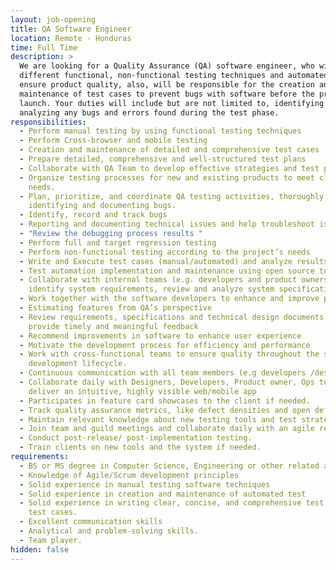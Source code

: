 ```yaml
---
layout: job-opening
title: QA Software Engineer
location: Remote - Honduras
time: Full Time
description: >
  We are looking for a Quality Assurance (QA) software engineer, who will manage
  different functional, non-functional testing techniques and automated tests to
  ensure product quality, also, will be responsible for the creation and
  maintenance of test cases to prevent bugs with software before the product
  launch. Your duties will include but are not limited to, identifying and
  analyzing any bugs and errors found during the test phase.
responsibilities:
  - Perform manual testing by using functional testing techniques
  - Perform Cross-browser and mobile testing
  - Creation and maintenance of detailed and comprehensive test cases
  - Prepare detailed, comprehensive and well-structured test plans
  - Collaborate with QA Team to develop effective strategies and test plans
  - Organize testing processes for new and existing products to meet client
    needs.
  - Plan, prioritize, and coordinate QA testing activities, thoroughly
    identifying and documenting bugs.
  - Identify, record and track bugs
  - Reporting and documenting technical issues and help troubleshoot issues
  - "Review the debugging process results "
  - Perform full and target regression testing
  - Perform non-functional testing according to the project’s needs
  - Write and Execute test cases (manual/automated) and analyze results
  - Test automation implementation and maintenance using open source tools
  - Collaborate with internal teams (e.g. developers and product owners) to
    identify system requirements, review and analyze system specifications
  - Work together with the software developers to enhance and improve programs
  - Estimating features from QA’s perspective
  - Review requirements, specifications and technical design documents to
    provide timely and meaningful feedback
  - Recommend improvements in software to enhance user experience
  - Motivate the development process for efficiency and performance
  - Work with cross-functional teams to ensure quality throughout the software
    development lifecycle.
  - Continuous communication with all team members (e.g developers /designers/BA)
  - Collaborate daily with Designers, Developers, Product owner, Ops to test and
    deliver an intuitive, highly visible web/mobile app
  - Participates in feature card showcases to the client if needed.
  - Track quality assurance metrics, like defect densities and open defect counts
  - Maintain relevant knowledge about new testing tools and test strategies
  - Join team and guild meetings and collaborate daily with an agile remote team.
  - Conduct post-release/ post-implementation testing.
  - Train clients on new tools and the system if needed.
requirements:
  - BS or MS degree in Computer Science, Engineering or other related areas
  - Knowledge of Agile/Scrum development principles
  - Solid experience in manual testing software techniques
  - Solid experience in creation and maintenance of automated test
  - Solid experience in writing clear, concise, and comprehensive test plans and
    test cases.
  - Excellent communication skills
  - Analytical and problem-solving skills.
  - Team player.
hidden: false
---
```

